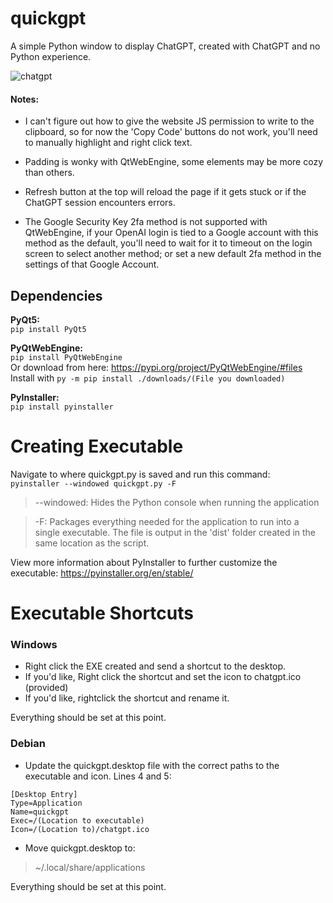 # quickgpt
A simple Python window to display ChatGPT, created with ChatGPT and no Python experience.

![chatgpt](https://user-images.githubusercontent.com/80355486/209186458-5966e6a4-7977-4ddb-9764-8d18660fb6b3.png)

#### Notes:
- I can't figure out how to give the website JS permission to write to the clipboard, so for now the 'Copy Code' buttons do not work, you'll need to manually highlight and right click text.

- Padding is wonky with QtWebEngine, some elements may be more cozy than others. 

- Refresh button at the top will reload the page if it gets stuck or if the ChatGPT session encounters errors.

- The Google Security Key 2fa method is not supported with QtWebEngine, if your OpenAI login is tied to a Google account with this method as the default, you'll need to wait for it to timeout on the login screen to select another method; or set a new default 2fa method in the settings of that Google Account.

## Dependencies

**PyQt5:**  
```pip install PyQt5```

**PyQtWebEngine:**  
```pip install PyQtWebEngine```  
Or download from here: https://pypi.org/project/PyQtWebEngine/#files  
Install with
```py -m pip install ./downloads/(File you downloaded)```

**PyInstaller:**  
```pip install pyinstaller```


# Creating Executable 
Navigate to where quickgpt.py is saved and run this command:  
```pyinstaller --windowed quickgpt.py -F```
  
> --windowed: Hides the Python console when running the application

> -F: Packages everything needed for the application to run into a single executable. The file is output in the 'dist' folder created in the same location as the script.

View more information about PyInstaller to further customize the executable: https://pyinstaller.org/en/stable/

# Executable Shortcuts
### Windows
- Right click the EXE created and send a shortcut to the desktop. 
- If you'd like, Right click the shortcut and set the icon to chatgpt.ico (provided)
- If you'd like, rightclick the shortcut and rename it.

Everything should be set at this point. 

### Debian
- Update the quickgpt.desktop file with the correct paths to the executable and icon. Lines 4 and 5:
```
[Desktop Entry]
Type=Application
Name=quickgpt
Exec=/(Location to executable)
Icon=/(Location to)/chatgpt.ico
```

- Move quickgpt.desktop to:
> ~/.local/share/applications

Everything should be set at this point.
